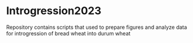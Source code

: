# Introgression2023

Repository contains scripts that used to prepare figures and analyze data for introgression of bread wheat into durum wheat
